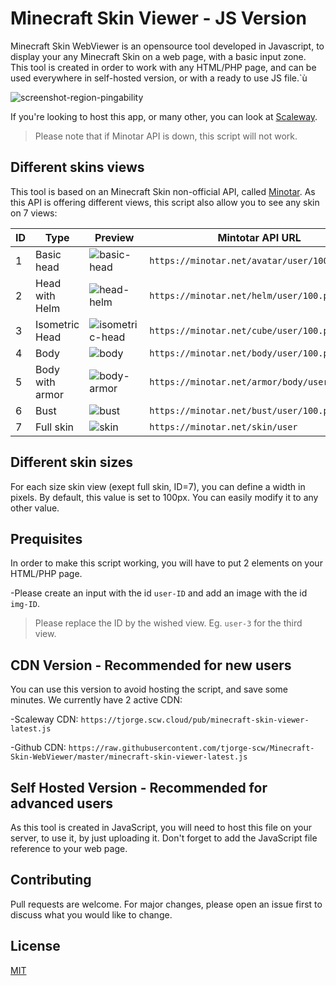 # Minecraft Skin Viewer - JS Version

Minecraft Skin WebViewer is an opensource tool developed in Javascript, to display your any Minecraft Skin on a web page, with a basic input zone. This tool is created in order to work with any HTML/PHP page, and can be used everywhere in self-hosted version, or with a ready to use JS file.`ù

![screenshot-region-pingability](https://www.zupimages.net/up/20/18/kv35.png)

If you're looking to host this app, or many other, you can look at [Scaleway](https://scaleway.com).

> Please note that if Minotar API is down, this script will not work.


## Different skins views 

This tool is based on an Minecraft Skin non-official API, called [Minotar](https://scaleway.com). As this API is offering different views, this script also allow you to see any skin on 7 views:


| ID | Type  | Preview | Mintotar API URL |
| -------------| ------------- | ------------- | ------------- |
| 1 | Basic head | ![basic-head](https://minotar.net/avatar/Tejy/50.png)  |```https://minotar.net/avatar/user/100``` | 
| 2 | Head with Helm | ![head-helm](https://minotar.net/helm/Tejy/50.png) |```https://minotar.net/helm/user/100.png``` | 
| 3 | Isometric Head | ![isometric-head](https://minotar.net/cube/Tejy/50.png) |```https://minotar.net/cube/user/100.png``` | 
| 4 | Body | ![body](https://minotar.net/body/Tejy/50.png) |```https://minotar.net/body/user/100.png``` | 
| 5| Body with armor | ![body-armor](https://minotar.net/armor/body/Tejy/50.png) |```https://minotar.net/armor/body/user/100.png``` | 
| 6| Bust | ![bust](https://minotar.net/bust/Tejy/50.png) |```https://minotar.net/bust/user/100.png``` | 
| 7| Full skin | ![skin](https://minotar.net/skin/Tejy.png) |```https://minotar.net/skin/user``` | 

## Different skin sizes

For each size skin view (exept full skin, ID=7), you can define a width in pixels.
By default, this value is set to 100px. You can easily modify it to any other value.

## Prequisites

In order to make this script working, you will have to put 2 elements on your HTML/PHP page.

-Please create an input with the id ```user-ID```  and add an image with the id ```img-ID```.
> Please replace the ID by the wished view. 
Eg. ```user-3``` for the third view.

## CDN Version - Recommended for new users

You can use this version to avoid hosting the script, and save some minutes.
We currently have 2 active CDN:

-Scaleway CDN: ```https://tjorge.scw.cloud/pub/minecraft-skin-viewer-latest.js``` 

-Github CDN: ```https://raw.githubusercontent.com/tjorge-scw/Minecraft-Skin-WebViewer/master/minecraft-skin-viewer-latest.js```

## Self Hosted Version - Recommended for advanced users

As this tool is created in JavaScript, you will need to host this file on your server, to use it, by just uploading it.
Don't forget to add the JavaScript file reference to your web page.

## Contributing
Pull requests are welcome. For major changes, please open an issue first to discuss what you would like to change.

## License 
[MIT](https://choosealicense.com/licenses/mit/)

